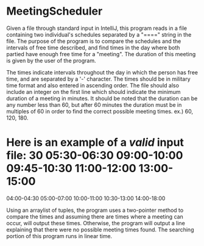# MeetingScheduler

Given a file through standard input in IntelliJ, this program reads in a file containing two individual's schedules separated by a "====" string in the file. The purpose of the program is to compare the schedules and the intervals of free time described, and find times in the day where both partied have enough free time for a "meeting". The duration of this meeting is given by the user of the program.

The times indicate intervals throughout the day in which the person has free time, and are separated by a '-' character.
The times should be in military time format and also entered in ascending order. 
The file should also include an integer on the first line which should indicate the minimum duration of a meeting in minutes.
It should be noted that the duration can be any number less than 60, but after 60 minutes the duration must be in multiples of 60 in order to find the correct possible meeting times. 
ex.) 60, 120, 180.

Here is an example of a *valid* input file:
30
05:30-06:30
09:00-10:00
09:45-10:30
11:00-12:00
13:00-15:00
====
04:00-04:30
05:00-07:00
10:00-11:00
10:30-13:00
14:00-18:00


Using an arraylist of tuples, the program uses a two-pointer method to compare the times and assuming there are times where a meeting can occur, will output these times. Otherwise, the program will output a line explaining that there were no possible meeting times found.
The searching portion of this program runs in linear time. 
